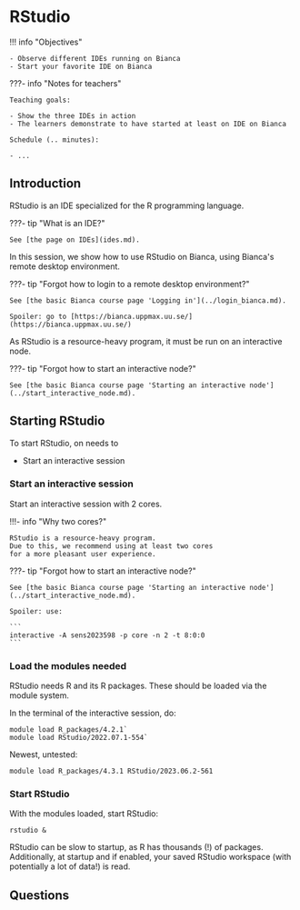 # RStudio

!!! info "Objectives" 

    - Observe different IDEs running on Bianca
    - Start your favorite IDE on Bianca

???- info "Notes for teachers"

    Teaching goals:

    - Show the three IDEs in action
    - The learners demonstrate to have started at least on IDE on Bianca

    Schedule (.. minutes):

    - ...

## Introduction

RStudio is an IDE specialized for the R programming language.

???- tip "What is an IDE?"

    See [the page on IDEs](ides.md).

In this session, we show how to use RStudio on Bianca,
using Bianca's remote desktop environment.

???- tip "Forgot how to login to a remote desktop environment?"

    See [the basic Bianca course page 'Logging in'](../login_bianca.md).

    Spoiler: go to [https://bianca.uppmax.uu.se/](https://bianca.uppmax.uu.se/)

As RStudio is a resource-heavy program,
it must be run on an interactive node.

???- tip "Forgot how to start an interactive node?"

    See [the basic Bianca course page 'Starting an interactive node'](../start_interactive_node.md).

## Starting RStudio

To start RStudio, on needs to

- Start an interactive session

### Start an interactive session

Start an interactive session with 2 cores.

!!!- info "Why two cores?"

    RStudio is a resource-heavy program.
    Due to this, we recommend using at least two cores 
    for a more pleasant user experience.

???- tip "Forgot how to start an interactive node?"

    See [the basic Bianca course page 'Starting an interactive node'](../start_interactive_node.md).

    Spoiler: use:

    ```
    interactive -A sens2023598 -p core -n 2 -t 8:0:0
    ```

### Load the modules needed

RStudio needs R and its R packages.
These should be loaded via the module system.

In the terminal of the interactive session, do:

```
module load R_packages/4.2.1`
module load RStudio/2022.07.1-554`
```

Newest, untested:

```
module load R_packages/4.3.1 RStudio/2023.06.2-561
```

### Start RStudio

With the modules loaded, start RStudio:

```
rstudio &
```

RStudio can be slow to startup, as R has thousands (!) of packages.
Additionally, at startup and if enabled, your saved RStudio workspace
(with potentially a lot of data!) is read.

## Questions


